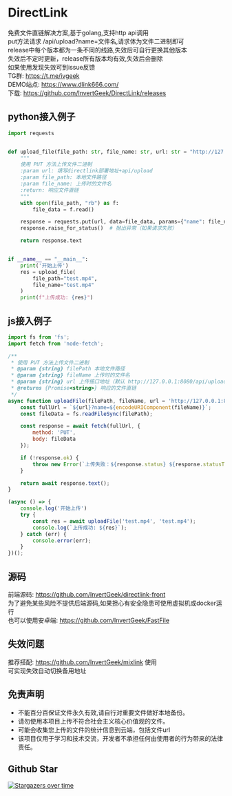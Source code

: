 # DirectLink
免费文件直链解决方案,基于golang,支持http api调用 \
put方法请求 /api/upload?name=文件名,请求体为文件二进制即可 \
release中每个版本都为一条不同的线路,失效后可自行更换其他版本 \
失效后不定时更新，release所有版本均有效,失效后会删除 \
如果使用发现失效可到issue反馈 \
TG群: https://t.me/ivgeek \
DEMO站点: https://www.dlink666.com/ \
下载: https://github.com/InvertGeek/DirectLink/releases

## python接入例子
```python
import requests


def upload_file(file_path: str, file_name: str, url: str = "http://127.0.0.1:8080/api/upload", ):
    """
    使用 PUT 方法上传文件二进制
    :param url: 填写directlink部署地址+api/upload
    :param file_path: 本地文件路径
    :param file_name: 上传时的文件名
    :return: 响应文件直链
    """
    with open(file_path, "rb") as f:
        file_data = f.read()

    response = requests.put(url, data=file_data, params={"name": file_name})
    response.raise_for_status()  # 抛出异常（如果请求失败）

    return response.text


if __name__ == "__main__":
    print('开始上传')
    res = upload_file(
        file_path="test.mp4",
        file_name="test.mp4"
    )
    print(f"上传成功: {res}")

```

## js接入例子
```javascript
import fs from 'fs';
import fetch from 'node-fetch';

/**
 * 使用 PUT 方法上传文件二进制
 * @param {string} filePath 本地文件路径
 * @param {string} fileName 上传时的文件名
 * @param {string} url 上传接口地址（默认 http://127.0.0.1:8080/api/upload）
 * @returns {Promise<string>} 响应的文件直链
 */
async function uploadFile(filePath, fileName, url = 'http://127.0.0.1:8080/api/upload') {
    const fullUrl = `${url}?name=${encodeURIComponent(fileName)}`;
    const fileData = fs.readFileSync(filePath);

    const response = await fetch(fullUrl, {
        method: 'PUT',
        body: fileData
    });

    if (!response.ok) {
        throw new Error(`上传失败：${response.status} ${response.statusText}`);
    }

    return await response.text();
}

(async () => {
    console.log('开始上传')
    try {
        const res = await uploadFile('test.mp4', 'test.mp4');
        console.log(`上传成功: ${res}`);
    } catch (err) {
        console.error(err);
    }
})();

```

## 源码
前端源码: https://github.com/InvertGeek/directlink-front \
为了避免某些风险不提供后端源码,如果担心有安全隐患可使用虚拟机或docker运行 \
也可以使用安卓端: https://github.com/InvertGeek/FastFile

## 失效问题
推荐搭配: https://github.com/InvertGeek/mixlink 使用 \
可实现失效自动切换备用地址

## 免责声明

+   不能百分百保证文件永久有效,请自行对重要文件做好本地备份。
+   请勿使用本项目上传不符合社会主义核心价值观的文件。
+   可能会收集您上传的文件的统计信息到云端，包括文件url
+   该项目仅用于学习和技术交流，开发者不承担任何由使用者的行为带来的法律责任。

## Github Star

[![Stargazers over time](https://starchart.cc/InvertGeek/directlink.svg?variant=adaptive)](https://starchart.cc/InvertGeek/directlink)